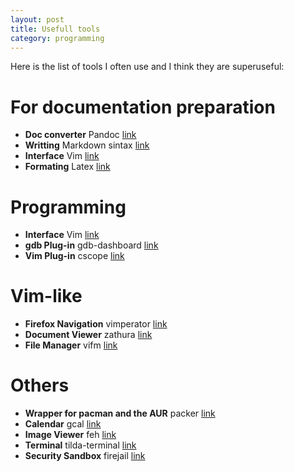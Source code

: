 ```yaml
---
layout: post
title: Usefull tools
category: programming
---
```


Here is the list of tools I often use and I think they are superuseful:

# For documentation preparation
- **Doc converter** Pandoc [link](https://pandoc.org/)
- **Writting** Markdown sintax [link](https://daringfireball.net/projects/markdown/syntax)
- **Interface** Vim [link](http://www.vim.org/)
- **Formating** Latex [link](https://www.latex-project.org/)

# Programming
- **Interface** Vim [link](http://www.vim.org/)
- **gdb Plug-in** gdb-dashboard [link](https://github.com/cyrus-and/gdb-dashboard)
- **Vim Plug-in** cscope [link](http://cscope.sourceforge.net/cscope_vim_tutorial.html)

# Vim-like
- **Firefox Navigation** vimperator [link](http://vimperator.org/)
- **Document Viewer** zathura [link](https://pwmt.org/projects/zathura/)
- **File Manager** vifm [link](https://vifm.info/)

# Others
- **Wrapper for pacman and the AUR** packer [link](https://github.com/keenerd/packer)
- **Calendar** gcal [link](https://www.gnu.org/software/gcal/)
- **Image Viewer** feh [link](https://feh.finalrewind.org/)
- **Terminal** tilda-terminal [link](https://github.com/lanoxx/tilda)
- **Security Sandbox** firejail [link](https://firejail.wordpress.com/)

